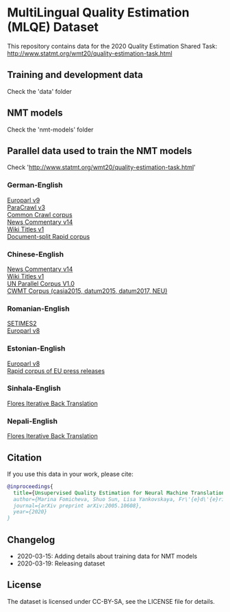 # MultiLingual Quality Estimation (MLQE) Dataset

This repository contains data for the 2020 Quality Estimation Shared Task:  
http://www.statmt.org/wmt20/quality-estimation-task.html  

## Training and development data

Check the 'data' folder 

## NMT models

Check the 'nmt-models' folder 

## Parallel data used to train the NMT models

Check 'http://www.statmt.org/wmt20/quality-estimation-task.html' 

### German-English

[Europarl v9](http://www.statmt.org/europarl/v9/training/europarl-v9.de-en.tsv.gz)  
[ParaCrawl v3](https://s3.amazonaws.com/web-language-models/paracrawl/release3/en-de.bicleaner07.tmx.gz)  
[Common Crawl corpus](http://www.statmt.org/wmt13/training-parallel-commoncrawl.tgz)  
[News Commentary v14](http://data.statmt.org/news-commentary/v14/training/news-commentary-v14.de-en.tsv.gz)  
[Wiki Titles v1](http://data.statmt.org/wikititles/v1/wikititles-v1.de-en.tsv.gz)  
[Document-split Rapid corpus](https://s3-eu-west-1.amazonaws.com/tilde-model/rapid2019.de-en.zip)

### Chinese-English

[News Commentary v14](http://data.statmt.org/news-commentary/v14/training/news-commentary-v14.en-zh.tsv.gz)  
[Wiki Titles v1](http://data.statmt.org/wikititles/v1/wikititles-v1.zh-en.tsv.gz)  
[UN Parallel Corpus V1.0](https://stuncorpusprod.blob.core.windows.net/corpusfiles/UNv1.0-TEI.zh.tar.gz.00)  
[CWMT Corpus (casia2015, datum2015, datum2017, NEU)](http://mteval.cipsc.org.cn:81/agreement/wmt)

### Romanian-English

[SETIMES2](http://opus.nlpl.eu/SETIMES2.php)  
[Europarl v8](http://data.statmt.org/wmt16/translation-task/training-parallel-ep-v8.tgz)

### Estonian-English

[Europarl v8](http://data.statmt.org/wmt18/translation-task/training-parallel-ep-v8.tgz)  
[Rapid corpus of EU press releases](http://data.statmt.org/wmt18/translation-task/rapid2016.tgz)

### Sinhala-English

[Flores Iterative Back Translation](https://github.com/facebookresearch/flores#train-iterative-back-translation-models)

### Nepali-English

[Flores Iterative Back Translation](https://github.com/facebookresearch/flores#train-iterative-back-translation-models)

## Citation

If you use this data in your work, please cite:

```bibtex
@inproceedings{
  title={Unsupervised Quality Estimation for Neural Machine Translation},
  author={Marina Fomicheva, Shuo Sun, Lisa Yankovskaya, Fr\'{e}d\'{e}ric Blain, Francisco Guzm\'{a}n, Mark Fishel, Nikolaos Aletras, Vishrav Chaudhary, Lucia Specia},
  journal={arXiv preprint arXiv:2005.10608},
  year={2020}
}
```

## Changelog
- 2020-03-15: Adding details about training data for NMT models
- 2020-03-19: Releasing dataset


## License
The dataset is licensed under CC-BY-SA, see the LICENSE file for details.
